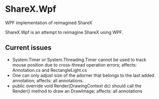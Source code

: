 # ShareX.Wpf
WPF implementation of reimagined ShareX

ShareX.Wpf is an attempt to reimagine ShareX using WPF. 

## Current issues
* System.Timer or System.Threading.Timer cannot be used to track mouse position due to cross-thread operation errors; 
affects: Annotation.cs and RectangleLight.cs
* One can only adjust size of the adorner that belongs to the last added annotation; affects: all annotations.
* public override void Render(DrawingContext dc) should call the Render() method to draw an DrawImage; affects: all annotations


